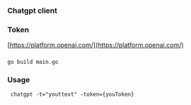 
### Chatgpt client

### Token
[https://platform.openai.com/](https://platform.openai.com/)
### 
```go build main.go ```

### Usage
``` chatgpt -t="youttext" -token={youToken}```